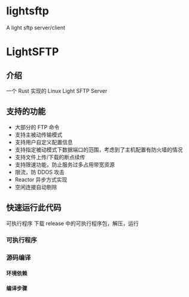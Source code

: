 # lightsftp
A light sftp server/client

# LightSFTP

## 介绍

一个 Rust 实现的 Linux Light SFTP Server

## 支持的功能

- 大部分的 FTP 命令
- 支持主被动传输模式
- 支持用户自定义配置信息
- 支持指定被动模式下数据端口的范围，考虑到了主机配置有防火墙的情况
- 支持文件上传/下载的断点续传
- 支持限速功能，防止服务过多占用带宽资源
- 限流，防 DDOS 攻击
- Reactor 异步方式实现
- 空闲连接自动剔除

## 快速运行此代码
 可执行程序
下载 release 中的可执行程序包，解压，运行
### 可执行程序

### 源码编译

#### 环境依赖

#### 编译步骤
